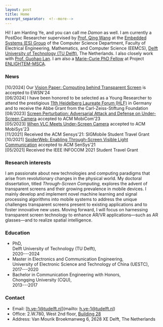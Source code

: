 ```yaml
---
layout: post
title: Home
excerpt_separator:  <!--more-->
---
```

Hi! I am Hanting Ye, and you can call me *Damon* as well. I am currently a PostDoc Researcher supervised by <a href="https://www.st.ewi.tudelft.nl/qing/" target="_blank">Prof. Qing Wang</a> at the [Embedded Systems (ES) Group](https://www.tudelft.nl/ewi/over-de-faculteit/afdelingen/software-technology/embedded-systems/) of the Computer Science Department, Faculty of Electrical Engineering, Mathematics, and Computer Science (EEMCS), [Delft University of Technology (TU Delft)](https://www.tudelft.nl/en/), The Netherlands. I also closely work with <a href="https://guohao.netlify.app/" target="_blank">Prof. Guohao Lan</a>. I am also a [Marie-Curie PhD Fellow](https://enlightem.eu/people/damon-ye/) at Project [ENLIGHTEM-MSCA](https://enlightem.eu/).



### News
[10/2024]   Our [Vision Paper: Computing behind Transparent Screen](https://hantingye.github.io/) is accepted to EWSN'24<br>
[06/2024]   I have been honored to be selected as a Young Researcher to attend the prestigious [11th Heidelberg Laureate Forum (HLF)](https://www.heidelberg-laureate-forum.org/) in Germany and to receive the Abbe Grant from the Carl-Zeiss-Stiftung Foundation<br>
[08/2023]   [Screen Perturbation: Adversarial Attack and Defense on Under-Screen Camera](https://doi.org/10.1145/3570361.3613278) accepted to ACM MobiCom'23<br>
[05/2023]   [When VLC Meets Under-Screen Camera](https://doi.org/10.1145/3581791.3596855) accepted to ACM MobiSys'23<br>
[11/2021]   Received the ACM Sensys'21: SIGMobile Student Travel Grant<br>
[10/2021]   [SpiderWeb: Enabling Through-Screen Visible Light Communication](https://dl.acm.org/doi/10.1145/3485730.3485948) accepted to ACM SenSys'21<br>
[05/2021]   Received the IEEE INFOCOM 2021 Student Travel Grant

### Research interests

I am passionate about new technologies and computing paradigms that arise from revolutionary changes in the physical world. My doctoral dissertation, titled *Through-Screen Computing,* explores the advent of transparent screens and their growing prevalence in mobile devices. I mainly develop and implement novel machine learning and signal processing algorithms into mobile systems to address the unique challenges transparent screens present to existing applications and to foster innovative new uses. Moving forward, I will focus on harnessing transparent screen technology to enhance AR/VR applications—such as AR glasses—and to realize spatial intelligence.


### Education
* PhD,  
Delft University of Technology (TU Delft),  
2020---2024
* Master in Electronics and Communication Engineering,  
University of Electronic Science and Technology of China (UESTC),  
2017---2020
* Bachelor in Communication Engineering with Honors,  
Chongqing University (CQU),  
2013---2017

### Contact

* Email: [h.ye-1@tudelft.nl](mailto: h.ye-1@tudelft.nl)
* Office: 2.W.780, West 2nd floor, [Building 28](https://iamap.tudelft.nl/poi/elektrotechniek-wiskunde-informatica/)
* Address: Van Mourik Broekmanweg 6, 2628 XE Delft, The Netherlands
